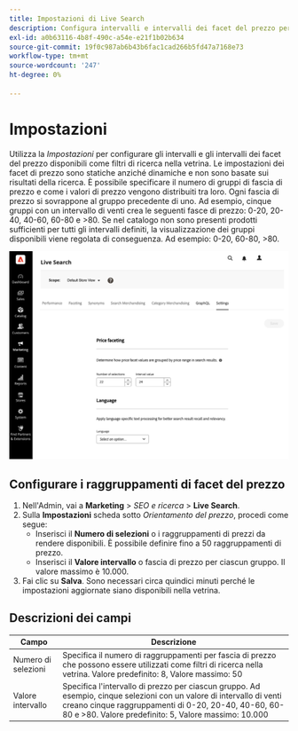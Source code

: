 ```yaml
---
title: Impostazioni di Live Search
description: Configura intervalli e intervalli dei facet del prezzo per i facet Live Search.
exl-id: a0b63116-4b8f-490c-a54e-e21f1b02b634
source-git-commit: 19f0c987ab6b43b6fac1cad266b5fd47a7168e73
workflow-type: tm+mt
source-wordcount: '247'
ht-degree: 0%

---
```


# Impostazioni

Utilizza la *Impostazioni* per configurare gli intervalli e gli intervalli dei facet del prezzo disponibili come filtri di ricerca nella vetrina. Le impostazioni dei facet di prezzo sono statiche anziché dinamiche e non sono basate sui risultati della ricerca.
È possibile specificare il numero di gruppi di fascia di prezzo e come i valori di prezzo vengono distribuiti tra loro. Ogni fascia di prezzo si sovrappone al gruppo precedente di uno. Ad esempio, cinque gruppi con un intervallo di venti crea le seguenti fasce di prezzo: 0-20, 20-40, 40-60, 60-80 e >80. Se nel catalogo non sono presenti prodotti sufficienti per tutti gli intervalli definiti, la visualizzazione dei gruppi disponibili viene regolata di conseguenza. Ad esempio: 0-20, 60-80, >80.

![Impostazioni](assets/settings.png)

## Configurare i raggruppamenti di facet del prezzo

1. Nell&#39;Admin, vai a **Marketing** > *SEO e ricerca* > **Live Search**.
1. Sulla **Impostazioni** scheda sotto *Orientamento del prezzo*, procedi come segue:
   * Inserisci il **Numero di selezioni** o i raggruppamenti di prezzi da rendere disponibili. È possibile definire fino a 50 raggruppamenti di prezzo.
   * Inserisci il **Valore intervallo** o fascia di prezzo per ciascun gruppo. Il valore massimo è 10.000.
1. Fai clic su **Salva**.
Sono necessari circa quindici minuti perché le impostazioni aggiornate siano disponibili nella vetrina.

## Descrizioni dei campi

| Campo | Descrizione |
|--- |--- |
| Numero di selezioni | Specifica il numero di raggruppamenti per fascia di prezzo che possono essere utilizzati come filtri di ricerca nella vetrina. Valore predefinito: 8, Valore massimo: 50 |
| Valore intervallo | Specifica l&#39;intervallo di prezzo per ciascun gruppo. Ad esempio, cinque selezioni con un valore di intervallo di venti creano cinque raggruppamenti di 0-20, 20-40, 40-60, 60-80 e >80. Valore predefinito: 5, Valore massimo: 10.000 |
